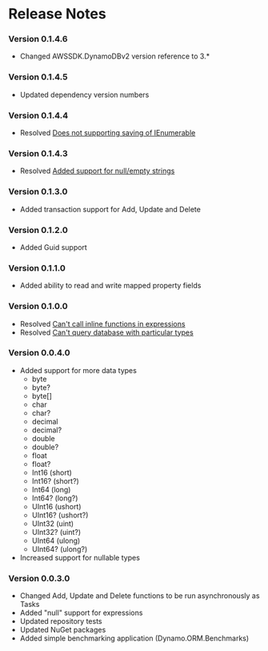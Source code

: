 # Release Notes

### Version 0.1.4.6

- Changed AWSSDK.DynamoDBv2 version reference to 3.*

### Version 0.1.4.5

- Updated dependency version numbers

### Version 0.1.4.4

- Resolved [Does not supporting saving of IEnumerable](https://github.com/marcodafonseca/Dynamo.ORM/issues/4)

### Version 0.1.4.3

- Resolved [Added support for null/empty strings](https://github.com/marcodafonseca/Dynamo.ORM/issues/3)

### Version 0.1.3.0

- Added transaction support for Add, Update and Delete

### Version 0.1.2.0

- Added Guid support

### Version 0.1.1.0

- Added ability to read and write mapped property fields

### Version 0.1.0.0

- Resolved [Can't call inline functions in expressions](https://github.com/marcodafonseca/Dynamo.ORM/issues/1)
- Resolved [Can't query database with particular types](https://github.com/marcodafonseca/Dynamo.ORM/issues/2)

### Version 0.0.4.0

- Added support for more data types
  - byte
  - byte?
  - byte[]
  - char
  - char?
  - decimal
  - decimal?
  - double
  - double?
  - float
  - float?
  - Int16 (short)
  - Int16? (short?)
  - Int64 (long)
  - Int64? (long?)
  - UInt16 (ushort)
  - UInt16? (ushort?)
  - UInt32 (uint)
  - UInt32? (uint?)
  - UInt64 (ulong)
  - UInt64? (ulong?)
- Increased support for nullable types

### Version 0.0.3.0

- Changed Add, Update and Delete functions to be run asynchronously as Tasks
- Added "null" support for expressions
- Updated repository tests
- Updated NuGet packages
- Added simple benchmarking application (Dynamo.ORM.Benchmarks)
